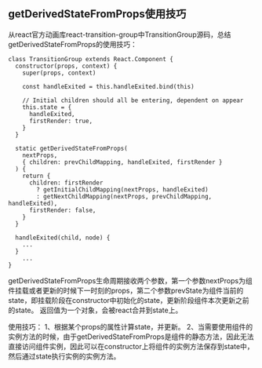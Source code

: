 ## getDerivedStateFromProps使用技巧 ##

从react官方动画库react-transition-group中TransitionGroup源码，总结getDerivedStateFromProps的使用技巧：

	class TransitionGroup extends React.Component {
	  constructor(props, context) {
	    super(props, context)
	
	    const handleExited = this.handleExited.bind(this)
	
	    // Initial children should all be entering, dependent on appear
	    this.state = {
	      handleExited,
	      firstRender: true,
	    }
	  }
	
	  static getDerivedStateFromProps(
	    nextProps,
	    { children: prevChildMapping, handleExited, firstRender }
	  ) {
	    return {
	      children: firstRender
	        ? getInitialChildMapping(nextProps, handleExited)
	        : getNextChildMapping(nextProps, prevChildMapping, handleExited),
	      firstRender: false,
	    }
	  }
	
	  handleExited(child, node) {
		...
	  }
		...
	}

getDerivedStateFromProps生命周期接收两个参数，第一个参数nextProps为组件挂载或者更新的时候下一时刻的props，第二个参数prevState为组件当前的state，即挂载阶段在constructor中初始化的state，更新阶段组件本次更新之前的state。
返回值为一个对象，会被react合并到state上。

使用技巧：
1、根据某个props的属性计算state，并更新。
2、当需要使用组件的实例方法的时候，由于getDerivedStateFromProps是组件的静态方法，因此无法直接访问组件实例，因此可以在constructor上将组件的实例方法保存到state中，然后通过state执行实例的实例方法。